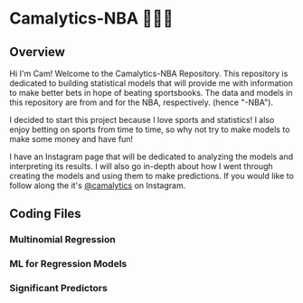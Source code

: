 # Camalytics-NBA 🎰⛹🏾
## Overview
Hi I'm Cam! Welcome to the Camalytics-NBA Repository. This repository is dedicated to building statistical models that will provide me with information to make better bets in hope of beating sportsbooks. The data and models in this repository are from and for the NBA, respectively. (hence "-NBA").

I decided to start this project because I love sports and statistics! I also enjoy betting on sports from time to time, so why not try to make models to make some money and have fun!

I have an Instagram page that will be dedicated to analyzing the models and interpreting its results. I will also go in-depth about how I went through creating the models and using them to make predictions. If you would like to follow along the it's [@camalytics][1] on Instagram.
## Coding Files
### Multinomial Regression
### ML for Regression Models
### Significant Predictors

[1]:	https://www.instagram.com/camalytics?igsh=MWczZGlhbzl5eGxoYw%3D%3D&utm_source=qr